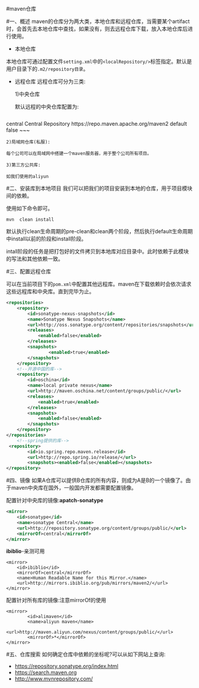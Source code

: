 #maven仓库

#一、概述
maven的仓库分为两大类，本地仓库和远程仓库，当需要某个artifact时，会首先去本地仓库中查找，如果没有，则去远程仓库下载，放入本地仓库后进行使用。

- 本地仓库

本地仓库可通过配置文件`setting.xml`中的`<localRepository/>`标签指定。默认是用户目录下的`.m2/repository目录`。

- 远程仓库
远程仓库可分为三类:

	1)中央仓库

	默认远程的中央仓库配置为:

	~~~xml
<repository>
	<id>central</id>
	<name>Central Repository</name>
	<url>https://repo.maven.apache.org/maven2</url>
	<layout>default</layout>
	<snapshots>
		<enabled>false</enabled>
	</snapshots>
</repository>
~~~

	2)局域网仓库(私服):

	每个公司可以在局域网中搭建一个maven服务器，用于整个公司所有项目。

	3)第三方公共库:

	如我们使用的aliyun

#二、安装库到本地项目
我们可以把我们的项目安装到本地的仓库，用于项目模块间的依赖。

使用如下命令即可。

~~~
mvn  clean install
~~~
默认执行clean生命周期的pre-clean和clean两个阶段，然后执行default生命周期中install以前的阶段和install阶段。

intall阶段的任务是把打包好的文件拷贝到本地库对应目录中。此时依赖于此模块的写法和其他依赖一致。

#三、配置远程仓库

可以在当前项目下的`pom.xml`中配置其他远程库。maven在下载依赖时会依次请求这些远程库和中央库。直到完毕为止。

~~~xml
<repositories>
	<repository>
		<id>sonatype-nexus-snapshots</id>
		<name>Sonatype Nexus Snapshots</name>
		<url>http://oss.sonatype.org/content/repositories/snapshots</url>
		<releases>
			<enabled>false</enabled>
		</releases>
		<snapshots>
				<enabled>true</enabled>
		</snapshots>
	</repository>
	<!--开源中国的库-->
	<repository>
		<id>oschina</id>
		<name>local private nexus</name>
		<url>http://maven.oschina.net/content/groups/public/</url>
		<releases>
			<enabled>true</enabled>
		</releases>
		<snapshots>
			<enabled>false</enabled>
		</snapshots>
	</repository>
</repositories>
	<!--spring提供的库-->
 <repository>
        <id>io.spring.repo.maven.release</id>
        <url>http://repo.spring.io/release/</url>
        <snapshots><enabled>false</enabled></snapshots>
</repository>
~~~

#四、镜像
如果A仓库可以提供B仓库的所有内容，则成为A是B的一个镜像了。由于maven中央库在国外，一般国内开发都需要配置镜像。

配置针对中央库的镜像:**apatch-sonatype**

~~~ xml
<mirror>
    <id>sonatype</id>
    <name>sonatype Central</name>
    <url>http://repository.sonatype.org/content/groups/public/</url>
    <mirrorOf>central</mirrorOf>
</mirror>
~~~

**ibiblio**-亲测可用

~~~
<mirror>
    <id>ibiblio</id>
    <mirrorOf>central</mirrorOf>
    <name>Human Readable Name for this Mirror.</name>
    <url>http://mirrors.ibiblio.org/pub/mirrors/maven2/</url>
</mirror>
~~~
配置针对所有库的镜像:注意mirrorOf的使用

~~~
<mirror>
        <id>alimaven</id>
        <name>aliyun maven</name>
        <url>http://maven.aliyun.com/nexus/content/groups/public/</url>
        <mirrorOf>*</mirrorOf>
</mirror>
~~~

#五、仓库搜索
如何确定仓库中依赖的坐标呢?可以从如下网站上查询:

- https://repository.sonatype.org/index.html
- https://search.maven.org
- http://www.mvnrepository.com/


